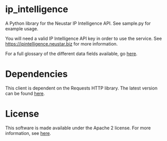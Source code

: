 ip_intelligence
======================

A Python library for the Neustar IP Intelligence API. See sample.py for example usage.

You will need a valid IP Intelligence API key in order to use the service. See https://ipintelligence.neustar.biz for more information.

For a full glossary of the different data fields available, go [here](https://ipintelligence.neustar.biz/portal/#documentation).

Dependencies
=============

This client is dependent on the Requests HTTP library. The latest version can be found [here](http://docs.python-requests.org/en/latest/).

License
========

This software is made available under the Apache 2 license. For more information, see [here](http://www.apache.org/licenses/LICENSE-2.0).